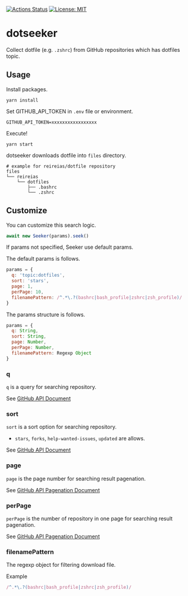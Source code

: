 [![Actions Status](https://github.com/reireias/dotseeker/workflows/test/badge.svg)](https://github.com/reireias/dotseeker/actions) [![License: MIT](https://img.shields.io/badge/License-MIT-yellow.svg)](https://opensource.org/licenses/MIT)

# dotseeker

Collect dotfile (e.g. `.zshrc`) from GitHub repositories which has dotfiles topic.

## Usage
Install packages.

```console
yarn install
```

Set GITHUB_API_TOKEN in `.env` file or environment.

```
GITHUB_API_TOKEN=xxxxxxxxxxxxxxxxx
```

Execute!

```console
yarn start
```

dotseeker downloads dotfile into `files` directory.

```
# example for reireias/dotfile repository
files
└── reireias
    └── dotfiles
        ├── .bashrc
        └── .zshrc
```

## Customize
You can customize this search logic.

```js
await new Seeker(params).seek()
```

If params not specified, Seeker use default params.

The default params is follows.

```js
params = {
  q: 'topic:dotfiles',
  sort: 'stars',
  page: 1,
  perPage: 10,
  filenamePattern: /^.*\.?(bashrc|bash_profile|zshrc|zsh_profile)/
}
```

The params structure is follows.

```js
params = {
  q: String,
  sort: String,
  page: Number,
  perPage: Number,
  filenamePattern: Regexp Object
}
```

### q
`q` is a query for searching repository.

See [GitHub API Document](https://developer.github.com/v3/search/#parameters)

### sort
`sort` is a sort option for searching repository.
- `stars`, `forks`, `help-wanted-issues`, `updated` are allows.

See [GitHub API Document](https://developer.github.com/v3/search/#parameters)

### page
`page` is the page number for searching result pagenation.

See [GitHub API Pagenation Document](https://developer.github.com/v3/#pagination)

### perPage
`perPage` is the number of repository in one page for searching result pagenation.

See [GitHub API Pagenation Document](https://developer.github.com/v3/#pagination)

### filenamePattern
The regexp object for filtering download file.

Example
```js
/^.*\.?(bashrc|bash_profile|zshrc|zsh_profile)/
```

